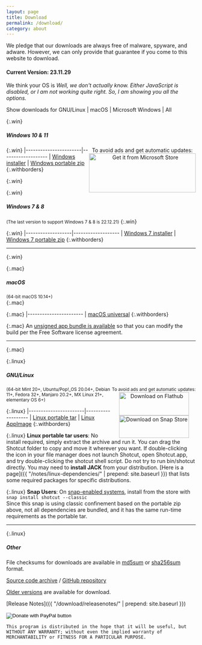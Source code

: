 ```yaml
---
layout: page
title: Download
permalink: /download/
category: about
---
```


We pledge that our downloads are always free of
malware, spyware, and adware. However, we can only provide that guarantee if you come to this website
to download.

#### Current Version: 23.11.29

<div class="OSTEST">
  <p>
  We think your OS is
    <span id="pOSTEST" style="font-style: italic">
      Well, we don't actually know.
      Either JavaScript is disabled, or I am not working quite right.
      So, I am showing you all the options.
    </span>
  </p>
  <p>
    Show downloads for
    <a class="show_links" id='os_linux'>GNU/Linux</a>&nbsp;| 
    <a class="show_links" id='os_mac'>macOS</a>&nbsp;| 
    <a class="show_links" id='os_win'>Microsoft&nbsp;Windows</a>&nbsp;| 
    <a class="show_links" id='os_all'>All</a>
  </p>
</div>

{:.win}
##### Windows 10 & 11

<div class="win" style='float: right; text-align: center'>
To avoid ads and get automatic updates:<br>
<a href='//www.microsoft.com/store/apps/9PLNFFL3P6LR?cid=storebadge&ocid=badge'><img src='https://developer.microsoft.com/store/badges/images/English_get-it-from-MS.png' alt='Get it from Microsoft Store' style='width: 284px; height: 104px;'/></a>
</div>

{:.win}
|-----------------------|-------------------
| [Windows installer](https://sourceforge.net/projects/shotcut/files/v23.11.29/shotcut-win64-231129.exe/download) | [Windows portable zip](https://sourceforge.net/projects/shotcut/files/v23.11.29/shotcut-win64-231129.zip/download)
{:.withborders}

{:.win}
&nbsp;

{:.win}
##### Windows 7 & 8
<small>(The last version to support Windows 7 & 8 is 22.12.21)</small>
{:.win}

{:.win}
|-------------------|-------------------
| [Windows 7 installer](https://sourceforge.net/projects/shotcut/files/v22.12.21/shotcut-win64-221221.exe/download) | [Windows 7 portable zip](https://sourceforge.net/projects/shotcut/files/v22.12.21/shotcut-win64-221221.zip/download)
{:.withborders}

---
{:.win}

{:.mac}
##### macOS
<small>(64-bit macOS 10.14+)</small>  
{:.mac}

{:.mac}
|-----------------------
| [macOS universal](https://sourceforge.net/projects/shotcut/files/v23.11.29/shotcut-macos-231129.dmg/download)
{:.withborders}

{:.mac}
An [unsigned app bundle is available](https://sourceforge.net/projects/shotcut/files/v23.11.29/shotcut-macos-unsigned-231129.dmg/download) so that you
can modify the build per the Free Software license agreement.

---
{:.mac}

{:.linux}
##### GNU/Linux

<div class="linux" style='float: right; text-align: center'>
<small>To avoid ads and get automatic updates:</small><br>
<a href='https://flathub.org/apps/details/org.shotcut.Shotcut'><img
width='186' height='62' alt='Download on Flathub'
src='https://flathub.org/assets/badges/flathub-badge-en.png'/></a>
<br>
<a href='https://snapcraft.io/shotcut'><img width='186' height='60'
alt='Download on Snap Store' 
src='https://raw.githubusercontent.com/snapcore/snap-store-badges/master/EN/%5BEN%5D-snap-store-black.png'></a>
</div>

<small class="linux">(64-bit Mint 20+, Ubuntu/Pop!_OS 20.04+, Debian 11+, Fedora 32+, Manjaro 20.2+, MX Linux 21+, elementary OS 6+)</small>

{:.linux}
|-----------------------|-------------------
| [Linux portable tar](https://sourceforge.net/projects/shotcut/files/v23.11.29/shotcut-linux-x86_64-231129.txz/download) | [Linux AppImage](https://sourceforge.net/projects/shotcut/files/v23.11.29/shotcut-linux-x86_64-231129.AppImage/download)
{:.withborders}

{:.linux}
**Linux portable tar users**: No install required, simply extract the archive and run
it. You can drag the Shotcut folder to copy and move it wherever you
want. If double-clicking the icon in your file manager does not launch
Shotcut, open Shotcut.app, and try double-clicking the shotcut shell
script. Do not try to run bin/shotcut directly. You may need to **install
JACK** from your distribution.
[Here is a page]({{ "/notes/linux-dependencies/" | prepend: site.baseurl }})
that lists some required packages for specific distributions.

{:.linux}
**Snap Users**: On [snap-enabled systems](https://snapcraft.io/docs/core/install), install
from the store with `snap install shotcut --classic`  
Since this snap is using classic confinement based on the portable zip above,
not all dependencies are bundled, and it has the same run-time requirements as
the portable tar.

---
{:.linux}

##### Other

File checksums for downloads are available in
[md5sum](https://github.com/mltframework/shotcut/releases/download/v23.11.29/md5sums.txt)
or [sha256sum](https://github.com/mltframework/shotcut/releases/download/v23.11.29/sha256sums.txt) format.

[Source code
archive](https://github.com/mltframework/shotcut/releases/download/v23.11.29/shotcut-src-231129.txz)
/ [GitHub repository](https://github.com/mltframework/shotcut)

[Older versions](https://github.com/mltframework/shotcut/releases/) are
available for download.

[Release Notes]({{ "/download/releasenotes/" | prepend: site.baseurl }})

<form action="https://www.paypal.com/donate" method="post" target="_top">
<input type="hidden" name="hosted_button_id" value="XD364WFCHD46N" />
<input type="image" src="https://www.paypalobjects.com/en_US/i/btn/btn_donate_LG.gif" border="0" name="submit" title="PayPal - The safer, easier way to pay online!" alt="Donate with PayPal button" />
<img alt="" border="0" src="https://www.paypal.com/en_US/i/scr/pixel.gif" width="1" height="1" />
</form>

`This program is distributed in the hope that it will be useful, but
WITHOUT ANY WARRANTY; without even the implied warranty of MERCHANTABILITY
or FITNESS FOR A PARTICULAR PURPOSE.`

<script src="{{ "/assets/js/platform.js" | prepend: site.baseurl }}"></script>
<script src="{{ "/assets/js/platform-display.js" | prepend: site.baseurl }}"></script>
